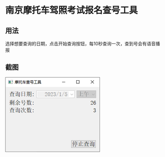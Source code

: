# 南京摩托车驾照考试报名查号工具

## 用法

选择想要查询的日期，点击开始查询按钮，每10秒查询一次，查到号会有语音播报

## 截图

![摩托车查号工具](https://github.com/723937936/moto/blob/main/moto.png)
